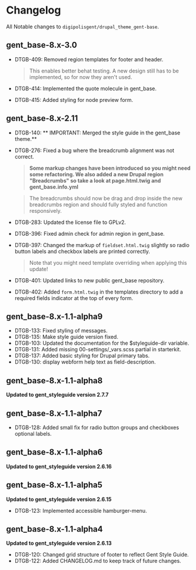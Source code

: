 # Changelog
All Notable changes to `digipolisgent/drupal_theme_gent-base`.

## gent_base-8.x-3.0

* DTGB-409: Removed region templates for footer and header.

  > This enables better behat testing.
  > A new design still has to be implemented, so for now they aren't used.

* DTGB-414: Implemented the quote molecule in gent_base.
* DTGB-415: Added styling for node preview form.

## gent_base-8.x-2.11

* DTGB-140: ** IMPORTANT: Merged the style guide in the gent_base theme.**
* DTGB-276: Fixed a bug where the breadcrumb alignment was not correct.

  > **Some markup changes have been introduced so you might need some
    refactoring. We also added a new Drupal region "Breadcrumbs" so take
    a look at page.html.twig and gent_base.info.yml**

  > The breadcrumbs should now be drag and drop inside the new breadcrumbs
    region and should fully styled and function responsively.

* DTGB-283: Updated the license file to GPLv2.

* DTGB-396: Fixed admin check for admin region in gent_base.
* DTGB-397: Changed the markup of `fieldset.html.twig` slightly so radio
  button labels and checkbox labels are printed correctly.

  > Note that you might need template overriding when applying this update!
* DTGB-401: Updated links to new public gent_base repository.
* DTGB-402: Added `form.html.twig` in the templates directory to add a
  required fields indicator at the top of every form.


## gent_base-8.x-1.1-alpha9

* DTGB-133: Fixed styling of messages.
* DTGB-135: Make style guide version fixed.
* DTGB-103: Updated the documentation for the $styleguide-dir variable.
* DTGB-131: Added missing 00-settings/_vars.scss partial in starterkit.
* DTGB-137: Added basic styling for Drupal primary tabs.
* DTGB-130: display webform help text as field-description.

## gent_base-8.x-1.1-alpha8

**Updated to gent_styleguide version 2.7.7**

## gent_base-8.x-1.1-alpha7

* DTGB-128: Added small fix for radio button groups and checkboxes optional
  labels.

## gent_base-8.x-1.1-alpha6

**Updated to gent_styleguide version 2.6.16**

## gent_base-8.x-1.1-alpha5

**Updated to gent_styleguide version 2.6.15**

* DTGB-123: Implemented accessible hamburger-menu.

## gent_base-8.x-1.1-alpha4

**Updated to gent_styleguide version 2.6.13**

* DTGB-120: Changed grid structure of footer to reflect Gent Style Guide.
* DTGB-122: Added CHANGELOG.md to keep track of future changes.
